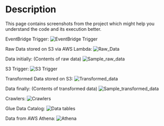 # Description 
This page contains screenshots from the project which might help you understand the code and its execution better.

EventBridge Trigger:
![EventBridge Trigger](https://github.com/aman-tripathi-01/geo-location-data-engineering-project/assets/31034814/9a04175a-a975-49d1-889f-c3d03af8926d)

Raw Data stored on S3 via AWS Lambda:
![Raw_Data](https://github.com/aman-tripathi-01/geo-location-data-engineering-project/assets/31034814/abaf8c5f-d490-4007-8f2e-f773d0f505a0)

Data initially: (Contents of raw data)
![Sample_raw_data](https://github.com/aman-tripathi-01/geo-location-data-engineering-project/assets/31034814/a811cdf3-1118-4b93-985f-178480efcb11)

S3 Trigger:
![S3 Trigger](https://github.com/aman-tripathi-01/geo-location-data-engineering-project/assets/31034814/c30c6754-8a05-4514-942f-3dac2607efdd)

Transformed Data stored on S3:
![Transformed_data](https://github.com/aman-tripathi-01/geo-location-data-engineering-project/assets/31034814/a5d34c5d-f6cc-486a-9b14-f30897f46698)

Data finally: (Contents of transformed data)
![Sample_transformed_data](https://github.com/aman-tripathi-01/geo-location-data-engineering-project/assets/31034814/530bae53-6dda-432f-aa4b-877e37cc4b18)

Crawlers:
![Crawlers](https://github.com/aman-tripathi-01/geo-location-data-engineering-project/assets/31034814/fb3b95d8-d2ee-4134-93bb-797a46b20584)

Glue Data Catalog:
![Data tables](https://github.com/aman-tripathi-01/geo-location-data-engineering-project/assets/31034814/30bc16c9-5c36-41d8-b386-018173b284cd)

Data from AWS Athena:
![Athena](https://github.com/aman-tripathi-01/geo-location-data-engineering-project/assets/31034814/aaa9dea9-1f41-461b-ac36-a7577e5e12cf)







